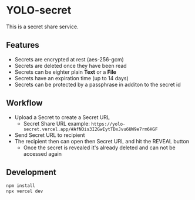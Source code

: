 # YOLO-secret
This is a secret share service.

## Features
* Secrets are encrypted at rest (aes-256-gcm)
* Secrets are deleted once they have been read
* Secrets can be eighter plain **Text** or a **File**
* Secrets have an expiration time (up to 14 days)
* Secrets can be protected by a passphrase in additon to the secret id

## Workflow
- Upload a Secret to create a Secret URL
    - Secret Share URL example: `https://yolo-secret.vercel.app/#AfNOis3I2GwIytTDxJvu6UW9e7rm6HGF` 
- Send Secret URL to recipient
- The recipient then can open then Secret URL and hit the REVEAL button
    - Once the secret is revealed it's already deleted and can not be accessed again  

## Development

```sh
npm install
npx vercel dev
```
